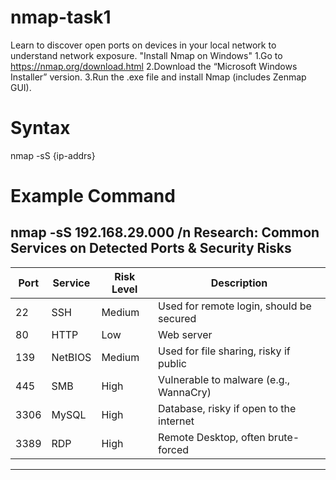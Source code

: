 # nmap-task1
Learn to discover open ports on devices in your local network to understand network exposure.
"Install Nmap on Windows"
1.Go to https://nmap.org/download.html
2.Download the “Microsoft Windows Installer” version.
3.Run the .exe file and install Nmap (includes Zenmap GUI). 
# Syntax
nmap -sS {ip-addrs}
# Example Command 
nmap -sS 192.168.29.000 /n
Research: Common Services on Detected Ports & Security Risks
--------------------------------------------------------------------------
| Port | Service | Risk Level | Description                              |
| ---- | ------- | ---------- | ---------------------------------------- |
| 22   | SSH     | Medium     | Used for remote login, should be secured |
| 80   | HTTP    | Low        | Web server                               |
| 139  | NetBIOS | Medium     | Used for file sharing, risky if public   |
| 445  | SMB     | High       | Vulnerable to malware (e.g., WannaCry)   |
| 3306 | MySQL   | High       | Database, risky if open to the internet  |
| 3389 | RDP     | High       | Remote Desktop, often brute-forced       |
--------------------------------------------------------------------------
